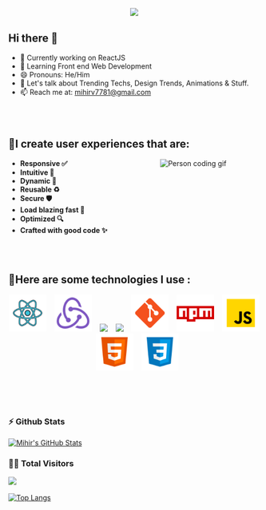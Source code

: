 <p align="center">
  <img src="https://cdn.dribbble.com/users/2571505/screenshots/14197653/media/324034b1707825a543f520a98d30fdf2.gif" width="600px" />
</p>

## Hi there 👋

- 🔭 Currently working on ReactJS
- 🌱 Learning Front end Web Development
- 😄 Pronouns: He/Him
- 💬 Let's talk about Trending Techs, Design Trends, Animations & Stuff.
- 📫 Reach me at: <a href="mailto:mihirv7781@gmail.com">mihirv7781@gmail.com</a>
<br/>
<br/>

 ## 🧨I create user experiences that are:

<img align="right" alt="Person coding gif" src="https://i.pinimg.com/originals/88/e5/a4/88e5a4a52f0d7725c5e56364422b79fc.gif" width="200" />

- **Responsive ✅**
- **Intuitive 🤩**
- **Dynamic 🧬**
- **Reusable ♻️**
- **Secure 🛡️**
- **Load blazing fast 🚀**
- **Optimized 🔍**
- **Crafted with good code ✨**

<br/>
<br/>

## 🎈Here are some technologies I use :

<p align="center">
<code><img height="75" src="https://github.com/chandan-reddy-k/chandan-reddy-k/blob/master/assets/react.png"></code> &nbsp;&nbsp;
<code><img height="75" src="https://github.com/chandan-reddy-k/chandan-reddy-k/blob/master/assets/redux.png"></code> &nbsp;&nbsp;
  <code><img height="75" src="https://cdn.freebiesupply.com/logos/large/2x/nodejs-1-logo-png-transparent.png"></code> &nbsp;&nbsp;
  <code><img height="75" src="https://cdn.freebiesupply.com/logos/thumbs/2x/mongodb-logo.png"></code> &nbsp;&nbsp;
<code><img height="75" src="https://github.com/chandan-reddy-k/chandan-reddy-k/blob/master/assets/git.png"></code> &nbsp;&nbsp;
<code><img height="75" src="https://github.com/chandan-reddy-k/chandan-reddy-k/blob/master/assets/npm.png"></code> &nbsp;&nbsp;
<code><img height="75" src="https://github.com/chandan-reddy-k/chandan-reddy-k/blob/master/assets/js.png"></code> &nbsp;&nbsp;
<code><img height="75" src="https://github.com/chandan-reddy-k/chandan-reddy-k/blob/master/assets/html.png"></code> &nbsp;&nbsp;
<code><img height="75" src="https://github.com/chandan-reddy-k/chandan-reddy-k/blob/master/assets/css.png"></code>
</p>

<br/>

<br/>
<br/>

### ⚡ Github Stats

<a href="https://github.com/mihirverma7781/7781">
  <img align="center" src="https://github-readme-stats.vercel.app/api?username=mihirverma7781&show_icons=true&theme=tokyonight" alt="Mihir's GitHub Stats" />
</a>

### 👨‍💻 Total Visitors 

<img src="https://profile-counter.glitch.me/mihirverma7781/count.svg" /><br>

[![Top Langs](https://github-readme-stats.vercel.app/api/top-langs/?username=mihirverma7781&layout=compact)](https://github.com/mihirverma7781)
